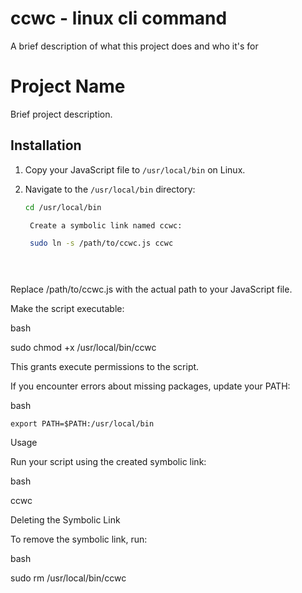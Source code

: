 
# ccwc - linux cli  command 

A brief description of what this project does and who it's for

# Project Name

Brief project description.

## Installation

1. Copy your JavaScript file to `/usr/local/bin` on Linux.

2. Navigate to the `/usr/local/bin` directory:

   ```bash
   cd /usr/local/bin

    Create a symbolic link named ccwc:

    sudo ln -s /path/to/ccwc.js ccwc


 
Replace /path/to/ccwc.js with the actual path to your JavaScript file.

Make the script executable:

bash

sudo chmod +x /usr/local/bin/ccwc

This grants execute permissions to the script.

If you encounter errors about missing packages, update your PATH:

bash

    export PATH=$PATH:/usr/local/bin

Usage

Run your script using the created symbolic link:

bash

ccwc

Deleting the Symbolic Link

To remove the symbolic link, run:

bash

sudo rm /usr/local/bin/ccwc
